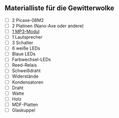 ## Materialliste für die Gewitterwolke

- [ ] 2 Picaxe-08M2
- [ ] 2 Platinen (Nano-Axe oder andere)
- [ ] [1 MP3-Modul](https://de.elv.com/elv-komplettbausatz-mp3-sound-modul-msm-2)
- [ ] 1 Lautsprecher
- [ ] 3 Schalter
- [ ] 6 weiße LEDs
- [ ] Blaue LEDs
- [ ] Farbwechsel-LEDs
- [ ] Reed-Relais
- [ ] Schweißdraht
- [ ] Widerstände
- [ ] Kondensatoren
- [ ] Draht
- [ ] Watte
- [ ] Holz
- [ ] MDF-Platten
- [ ] Glaskuppel